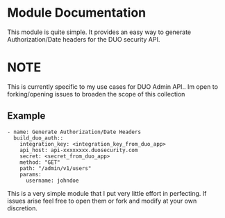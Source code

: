 # Module Documentation
This module is quite simple.
It provides an easy way to generate Authorization/Date headers for the DUO security API.

# NOTE
This is currently specific to my use cases for DUO Admin API.. Im open to forking/opening issues to broaden the scope of this collection
## Example
```
- name: Generate Authorization/Date Headers
  build_duo_auth::
    integration_key: <integration_key_from_duo_app>
    api_host: api-xxxxxxxx.duosecurity.com
    secret: <secret_from_duo_app>
    method: "GET"
    path: "/admin/v1/users"
    params:
      username: johndoe
```
This is a very simple module that I put very little effort in perfecting.  If issues arise feel free to open them or fork and modify at your own discretion.